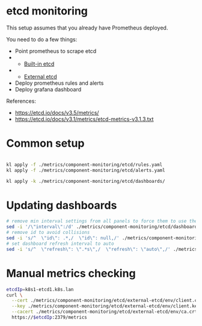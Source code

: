 
# etcd monitoring

This setup assumes that you already have Prometheus deployed.

You need to do a few things:

- Point prometheus to scrape etcd
- - [Built-in etcd](./built-in-etcd/readme.md)
- - [External etcd](./external-etcd/readme.md)
- Deploy prometheus rules and alerts
- Deploy grafana dashboard

References:
- https://etcd.io/docs/v3.5/metrics/
- https://etcd.io/docs/v3.1/metrics/etcd-metrics-v3.1.3.txt

# Common setup

```bash

kl apply -f ./metrics/component-monitoring/etcd/rules.yaml
kl apply -f ./metrics/component-monitoring/etcd/alerts.yaml

kl apply -k ./metrics/component-monitoring/etcd/dashboards/

```

# Updating dashboards

```bash
# remove min interval settings from all panels to force them to use the default data source min interval
sed -i '/\"interval\":/d' ./metrics/component-monitoring/etcd/dashboards/*.json
# remove id to avoid collisions
sed -i 's/^  \"id\": .*,/  \"id\": null,/' ./metrics/component-monitoring/etcd/dashboards/*.json
# set dashboard refresh interval to auto
sed -i 's/^  \"refresh\": \".*s\",/  \"refresh\": \"auto\",/' ./metrics/component-monitoring/etcd/dashboards/*.json
```

# Manual metrics checking

```bash
etcdIp=k8s1-etcd1.k8s.lan
curl \
  --cert ./metrics/component-monitoring/etcd/external-etcd/env/client.crt \
  --key ./metrics/component-monitoring/etcd/external-etcd/env/client.key \
  --cacert ./metrics/component-monitoring/etcd/external-etcd/env/ca.crt \
  https://$etcdIp:2379/metrics
```
